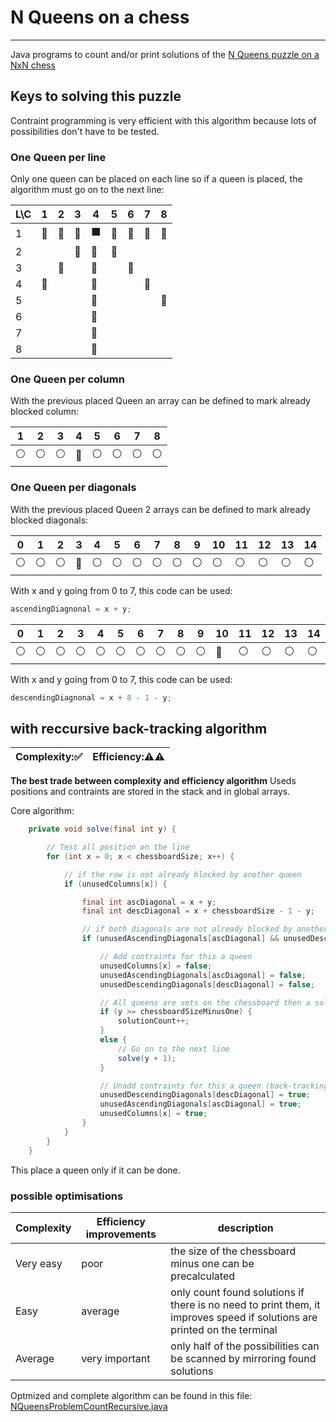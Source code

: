 # N Queens on a chess
***
Java programs to count and/or print solutions of the [N Queens puzzle on a NxN chess](http://en.wikipedia.org/wiki/Eight_queens_puzzle)

## Keys to solving this puzzle

Contraint programming is very efficient with this algorithm because lots of possibilities don't have to be tested.

### One Queen per line

Only one queen can be placed on each line so if a queen is placed, the algorithm must go on to the next line:

| L\C | 1 | 2 | 3 | 4 | 5 | 6 | 7 | 8 |
| ------------- | ----------- | ------------- | ----------- | ------------- | ----------- | ------------- | ----------- | ----------- |
| 1 | :red_circle: | :red_circle: | :red_circle: | :black_large_square: | :red_circle: | :red_circle: | :red_circle: | :red_circle: |
| 2 |  |  | :red_circle: | :red_circle: | :red_circle: |  |  |  |
| 3 |  | :red_circle: |  | :red_circle: |  | :red_circle: |  |  |
| 4 | :red_circle: |  |  | :red_circle: |  |  | :red_circle: |  |
| 5 |  |  |  | :red_circle: |  |  |  | :red_circle: |
| 6 |  |  |  | :red_circle: |  |  |  |  |
| 7 |  |  |  | :red_circle: |  |  |  |  |
| 8 |  |  |  | :red_circle: |  |  |  |  |

### One Queen per column

With the previous placed Queen an array can be defined to mark already blocked column:

| 1 | 2 | 3 | 4 | 5 | 6 | 7 | 8 |
| ------------- | ----------- | ------------- | ----------- | ------------- | ----------- | ------------- | ----------- |
| :white_circle: | :white_circle: | :white_circle: | :red_circle: | :white_circle: | :white_circle: | :white_circle: | :white_circle: |

### One Queen per diagonals

With the previous placed Queen 2 arrays can be defined to mark already blocked diagonals:

| 0 | 1 | 2 | 3 | 4 | 5 | 6 | 7 | 8 | 9 | 10 | 11 | 12 | 13 | 14 |
| ------------- | ----------- | ------------- | ----------- | ------------- | ----------- | ------------- | ----------- | ----------- | ----------- | ----------- | ----------- | ----------- | ----------- | ----------- |
| :white_circle: | :white_circle: | :white_circle: | :red_circle: | :white_circle: | :white_circle: | :white_circle: | :white_circle: | :white_circle: | :white_circle: | :white_circle: | :white_circle: | :white_circle: | :white_circle: | :white_circle: |

With x and y going from 0 to 7, this code can be used:
```java
ascendingDiagnonal = x + y;
```

| 0 | 1 | 2 | 3 | 4 | 5 | 6 | 7 | 8 | 9 | 10 | 11 | 12 | 13 | 14 |
| ------------- | ----------- | ------------- | ----------- | ------------- | ----------- | ------------- | ----------- | ----------- | ----------- | ----------- | ----------- | ----------- | ----------- | ----------- |
| :white_circle: | :white_circle: | :white_circle: | :white_circle: | :white_circle: | :white_circle: | :white_circle: | :white_circle: | :white_circle: | :white_circle: | :red_circle: | :white_circle: | :white_circle: | :white_circle: | :white_circle: |

With x and y going from 0 to 7, this code can be used:
```java
descendingDiagnonal = x + 8 - 1 - y;
```

## with reccursive back-tracking algorithm
| Complexity::white_check_mark: | Efficiency::warning::warning: |
| ---------- | ---------- |
**The best trade between complexity and efficiency algorithm**
Useds positions and contraints are stored in the stack and in global arrays.

Core algorithm:
```java
	private void solve(final int y) {

		// Test all position on the line
		for (int x = 0; x < chessboardSize; x++) {

			// if the row is not already blocked by another queen
			if (unusedColumns[x]) {

				final int ascDiagonal = x + y;
				final int descDiagonal = x + chessboardSize - 1 - y;

				// if both diagonals are not already blocked by anothers queens
				if (unusedAscendingDiagonals[ascDiagonal] && unusedDescendingDiagonals[descDiagonal]) {

					// Add contraints for this a queen
					unusedColumns[x] = false;
					unusedAscendingDiagonals[ascDiagonal] = false;
					unusedDescendingDiagonals[descDiagonal] = false;

					// All queens are sets on the chessboard then a solution is found!
					if (y >= chessboardSizeMinusOne) {
						solutionCount++;
					}
					else {
						// Go on to the next line
						solve(y + 1);
					}

					// Unadd contraints for this a queen (back-tracking)
					unusedDescendingDiagonals[descDiagonal] = true;
					unusedAscendingDiagonals[ascDiagonal] = true;
					unusedColumns[x] = true;
				}
			}
		}
	}
```
This place a queen only if it can be done.

### possible optimisations
| Complexity | Efficiency improvements | description
| ---------- | ---------- | ---------- |
| Very easy | poor | the size of the chessboard minus one can be precalculated |
| Easy | average | only count found solutions if there is no need to print them, it improves speed if solutions are printed on the terminal |
| Average | very important | only half of the possibilities can be scanned by mirroring found solutions |

Optmized and complete algorithm can be found in this file: [NQueensProblemCountRecursive.java](NQueensProblemCountRecursive.java)

